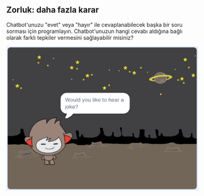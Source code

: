 ## Zorluk: daha fazla karar

Chatbot'unuzu "evet" veya "hayır" ile cevaplanabilecek başka bir soru sorması için programlayın. Chatbot'unuzun hangi cevabı aldığına bağlı olarak farklı tepkiler vermesini sağlayabilir misiniz?

![ekran alıntısı](images/chatbot-joke.png)